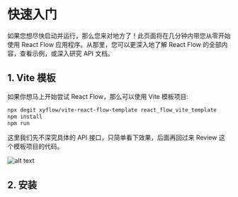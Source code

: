 # 快速入门

如果您想尽快启动并运行，那么您来对地方了！此页面将在几分钟内带您从零开始使用 React Flow 应用程序。从那里，您可以更深入地了解 React Flow 的全部内容，查看示例，或深入研究 API 文档。

## 1. Vite 模板

如果你想马上开始尝试 React Flow，那么可以使用 Vite 模板项目:

```bash
npx degit xyflow/vite-react-flow-template react_flow_vite_template
npm install 
npm run
```

这里我们先不深究具体的 API 接口，只简单看下效果，后面再回过来 Review 这个模板项目的代码。


![alt text](https://mingminyu.github.io/webassets/images/20250607/46.png)

## 2. 安装


